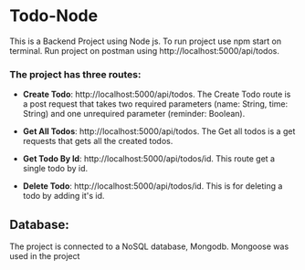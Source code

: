 # Todo-Node
This is a Backend Project using Node js. 
To run project use npm start on terminal. 
Run project on postman using http://localhost:5000/api/todos.

### The project has three routes:
- **Create Todo**: http://localhost:5000/api/todos.
The Create Todo route is a post request that takes two required parameters (name: String, time: String) and one unrequired parameter (reminder: Boolean).

- **Get All Todos**: http://localhost:5000/api/todos. The Get all todos is a get requests that gets all the created todos.

- **Get Todo By Id**: http://localhost:5000/api/todos/id. This route get a single todo by id.

- **Delete Todo**: http://localhost:5000/api/todos/id. This is for deleting a todo by adding it's id.

## Database: 
The project is connected to a NoSQL database, Mongodb. Mongoose was used in the project
